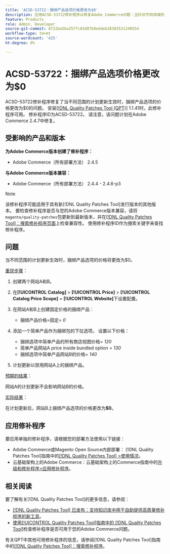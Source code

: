 ```yaml
---
title: 'ACSD-53722：捆绑产品选项价格更改为$0'
description: 应用ACSD-53722修补程序以修复Adobe Commerce问题：当针对不同领域的计划更新生效时，捆绑产品选项的价格将更改为$0。
feature: Products
role: Admin, Developer
source-git-commit: d722ba5ba25ffc03d87b9eddeb2830353124055d
workflow-type: tm+mt
source-wordcount: '425'
ht-degree: 0%

---
```


# ACSD-53722：捆绑产品选项价格更改为$0

ACSD-53722修补程序修复了当不同范围的计划更新生效时，捆绑产品选项的价格更改为$0的问题。 安装[[!DNL Quality Patches Tool (QPT)]](https://experienceleague.adobe.com/en/docs/commerce-knowledge-base/kb/announcements/commerce-announcements/magento-quality-patches-released-new-tool-to-self-serve-quality-patches) 1.1.41时，此修补程序可用。 修补程序ID为ACSD-53722。 请注意，该问题计划在Adobe Commerce 2.4.7中修复。

## 受影响的产品和版本

**为Adobe Commerce版本创建了修补程序：**

* Adobe Commerce（所有部署方法） 2.4.5

**与Adobe Commerce版本兼容：**

* Adobe Commerce（所有部署方法） 2.4.4 - 2.4.6-p3

>[!NOTE]
>
>该修补程序可能适用于具有新[!DNL Quality Patches Tool]发行版本的其他版本。 要检查修补程序是否与您的Adobe Commerce版本兼容，请将`magento/quality-patches`包更新到最新版本，并在[[!DNL Quality Patches Tool]：搜索修补程序页面](https://experienceleague.adobe.com/tools/commerce-quality-patches/index.html)上检查兼容性。 使用修补程序ID作为搜索关键字来查找修补程序。

## 问题

当不同范围的计划更新生效时，捆绑产品选项的价格将更改为$0。

<u>重现步骤</u>：

1. 创建两个网站A和B。
1. 在&#x200B;**[!UICONTROL Catalog]** > **[!UICONTROL Price]** > **[!UICONTROL Catalog Price Scope]** = **[!UICONTROL Website]**&#x200B;下设置配置。
1. 在网站A和B上创建固定价格的捆绑产品：

   * 捆绑产品价格=固定= *0*

1. 添加一个简单产品作为捆绑包的下拉选项。 设置以下价格：

   * 捆绑选项中简单产品的所有商店视图价格= *120*
   * 简单产品网站A price inside bundled option = *130*
   * 捆绑选项中简单产品网站B的价格= *140*

1. 计划更新以禁用网站A上的捆绑产品。

<u>预期的结果</u>：

网站A的计划更新不会影响网站B的价格。

<u>实际结果</u>：

在计划更新后，网站B上捆绑产品选项的价格更改为&#x200B;**$0**。

## 应用修补程序

要应用单独的修补程序，请根据您的部署方法使用以下链接：

* Adobe Commerce或Magento Open Source内部部署： [!DNL Quality Patches Tool]指南中的[[!DNL Quality Patches Tool] >使用情况](https://experienceleague.adobe.com/docs/commerce-operations/tools/quality-patches-tool/usage.html)。
* 云基础架构上的Adobe Commerce：云基础架构上的Commerce指南中的[升级和修补程序>应用修补程序](https://experienceleague.adobe.com/docs/commerce-cloud-service/user-guide/develop/upgrade/apply-patches.html)。

## 相关阅读

要了解有关[!DNL Quality Patches Tool]的更多信息，请参阅：

* [[!DNL Quality Patches Tool] 已发布：支持知识库中用于自助提供高质量修补程序的新工具](https://experienceleague.adobe.com/en/docs/commerce-knowledge-base/kb/announcements/commerce-announcements/magento-quality-patches-released-new-tool-to-self-serve-quality-patches)。
* [使用[!UICONTROL Quality Patches Tool]指南中的 [!DNL Quality Patches Tool]](/help/tools/quality-patches-tool/patches-available-in-qpt/check-patch-for-magento-issue-with-magento-quality-patches.md)检查修补程序是否可用于您的Adobe Commerce问题。


有关QPT中其他可用修补程序的信息，请参阅[!DNL Quality Patches Tool]指南中的[[!DNL Quality Patches Tool]：搜索修补程序](https://experienceleague.adobe.com/tools/commerce-quality-patches/index.html)。
